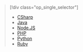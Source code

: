 > [!div class="op_single_selector"]
> * [CSharp](../articles/sql-database/sql-database-develop-dotnet-simple.md)
> * [Java](../articles/sql-database/sql-database-develop-java-simple.md)
> * [Node.JS](../articles/sql-database/sql-database-develop-nodejs-simple.md)
> * [PHP](../articles/sql-database/sql-database-develop-php-simple.md)
> * [Python](../articles/sql-database/sql-database-develop-python-simple.md)
> * [Ruby](../articles/sql-database/sql-database-develop-ruby-simple.md)
> 
> 



<!--HONumber=Nov16_HO3-->


